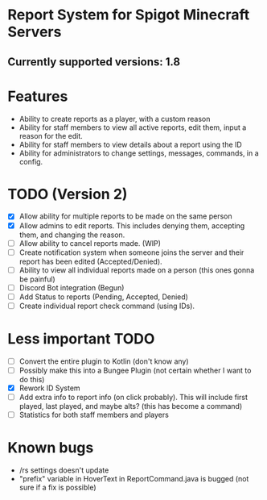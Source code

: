 # Report System for Spigot Minecraft Servers
## Currently supported versions: 1.8

# Features
- Ability to create reports as a player, with a custom reason
- Ability for staff members to view all active reports, edit them, input a reason for the edit.
- Ability for staff members to view details about a report using the ID
- Ability for administrators to change settings, messages, commands, in a config.




# TODO (Version 2)
- [x] Allow ability for multiple reports to be made on the same person
- [x] Allow admins to edit reports. This includes denying them, accepting them, and changing the reason.
- [ ] Allow ability to cancel reports made. (WIP)
- [ ] Create notification system when someone joins the server and their report has been edited (Accepted/Denied).
- [ ] Ability to view all individual reports made on a person (this ones gonna be painful)
- [ ] Discord Bot integration (Begun)
- [ ] Add Status to reports (Pending, Accepted, Denied)
- [ ] Create individual report check command (using IDs).

# Less important TODO
- [ ] Convert the entire plugin to Kotlin (don't know any)
- [ ] Possibly make this into a Bungee Plugin (not certain whether I want to do this)
- [x] Rework ID System
- [ ] Add extra info to report info (on click probably). This will include first played, last played, and maybe alts? (this has become a command)
- [ ] Statistics for both staff members and players

# Known bugs
- /rs settings doesn't update
- "prefix" variable in HoverText in ReportCommand.java is bugged (not sure if a fix is possible)


